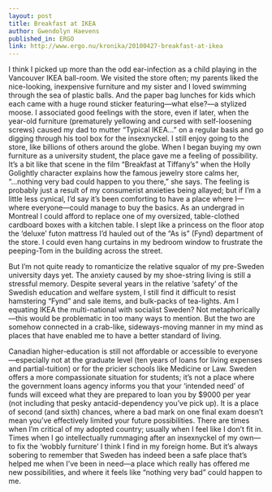```yaml
---
layout: post
title: Breakfast at IKEA
author: Gwendolyn Haevens
published_in: ERGO
link: http://www.ergo.nu/kronika/20100427-breakfast-at-ikea
---
```

I think I picked up more than the odd ear-infection as a child playing in the Vancouver IKEA ball-room. We visited the store often; my parents liked the nice-looking, inexpensive furniture and my sister and I loved swimming through the sea of plastic balls. And the paper bag lunches for kids which each came with a huge round sticker featuring—what else?—a stylized moose. I associated good feelings with the store, even if later, when the year-old furniture (prematurely yellowing and cursed with self-loosening screws) caused my dad to mutter “Typical IKEA...” on a regular basis and go digging through his tool box for the insexnyckel. 
I still enjoy going to the store, like billions of others around the globe. When I began buying my own furniture as a university student, the place gave me a feeling of possibility. It’s a bit like that scene in the film “Breakfast at Tiffany’s” when the Holly Golightly character explains how the famous jewelry store calms her, “...nothing very bad could happen to you there,” she says. The feeling is probably just a result of my consumerist anxieties being allayed; but if I’m a little less cynical, I’d say it’s been comforting to have a place where I—where everyone—could manage to buy the basics. As an undergrad in Montreal I could afford to replace one of my oversized, table-clothed cardboard boxes with a kitchen table. I slept like a princess on the floor atop the ‘deluxe’ futon mattress I’d hauled out of the “As is” (Fynd) department of the store. I could even hang curtains in my bedroom window to frustrate the peeping-Tom in the building across the street.

But I’m not quite ready to romanticize the relative squalor of my pre-Sweden university days yet. The anxiety caused by my shoe-string living is still a stressful memory. Despite several years in the relative ‘safety’ of the Swedish education and welfare system, I still find it difficult to resist hamstering “Fynd” and sale items, and bulk-packs of tea-lights. Am I equating IKEA the multi-national with socialist Sweden? Not metaphorically—this would be problematic in too many ways to mention. But the two are somehow connected in a crab-like, sideways-moving manner in my mind as places that have enabled me to have a better standard of living. 

Canadian higher-education is still not affordable or accessible to everyone—especially not at the graduate level (ten years of loans for living expenses and partial-tuition) or for the pricier schools like Medicine or Law. Sweden offers a more compassionate situation for students; it’s not a place where the government loans agency informs you that your ‘intended need’ of funds will exceed what they are prepared to loan you by $9000 per year (not including that pesky antacid-dependency you’ve pick up). It is a place of second (and sixth) chances, where a bad mark on one final exam doesn’t mean you’ve effectively limited your future possibilities. 
There are times when I’m critical of my adopted country; usually when I feel like I don’t fit in. Times when I go intellectually rummaging after an insexnyckel of my own—to fix the ‘wobbly furniture’ I think I find in my foreign home. But it’s always sobering to remember that Sweden has indeed been a safe place that’s helped me when I’ve been in need—a place which really has offered me new possibilities, and where it feels like  “nothing very bad” could happen to me.
